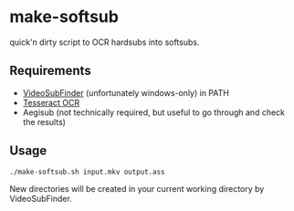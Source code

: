 # make-softsub
quick'n dirty script to OCR hardsubs into softsubs.

## Requirements

* [VideoSubFinder](https://sourceforge.net/projects/videosubfinder/) (unfortunately windows-only) in PATH
* [Tesseract OCR](https://github.com/tesseract-ocr/tesseract/)
* Aegisub (not technically required, but useful to go through and check the results)

## Usage

`./make-softsub.sh input.mkv output.ass`

New directories will be created in your current working directory by VideoSubFinder.